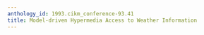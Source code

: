 ```yaml
---
anthology_id: 1993.cikm_conference-93.41
title: Model-driven Hypermedia Access to Weather Information
---
```

